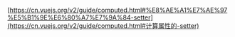 [https://cn.vuejs.org/v2/guide/computed.html#%E8%AE%A1%E7%AE%97%E5%B1%9E%E6%80%A7%E7%9A%84-setter](https://cn.vuejs.org/v2/guide/computed.html#计算属性的-setter)